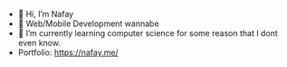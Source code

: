 - 👋 Hi, I’m Nafay
- 👀 Web/Mobile Development wannabe
- 🌱 I’m currently learning computer science for some reason that I dont even know.
- Portfolio: https://nafay.me/

